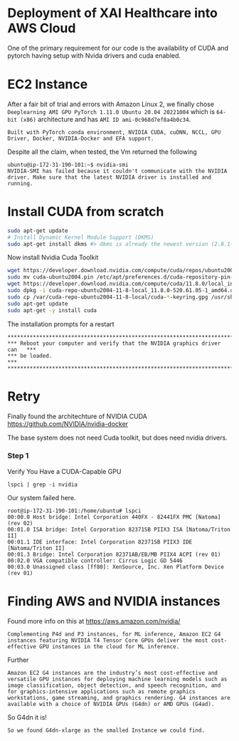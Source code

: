 # Deployment of XAI Healthcare into AWS Cloud

One of the primary requirement for our code is the availability of CUDA and pytorch having setup with Nvida drivers and cuda enabled.

# EC2 Instance
After a fair bit of trial and errors with Amazon Linux 2, we finally chose `Deeplearning AMI GPU PyTorch 1.11.0 Ubuntu 20.04 20221004` which is `64-bit (x86)` architecture and has `AMI ID ami-0c968d7ef8a4b0c34`.

	Built with PyTorch conda environment, NVIDIA CUDA, cuDNN, NCCL, GPU Driver, Docker, NVIDIA-Docker and EFA support. 

Despite all the claim, when tested, the Vm returned the following

```
ubuntu@ip-172-31-190-101:~$ nvidia-smi
NVIDIA-SMI has failed because it couldn't communicate with the NVIDIA driver. Make sure that the latest NVIDIA driver is installed and running.
```

# Install CUDA from scratch

```sh
sudo apt-get update
# Install Dynamic Kernel Module Support (DKMS)
sudo apt-get install dkms #> dkms is already the newest version (2.8.1-5ubuntu2).
```
Now install Nvidia Cuda Toolkit

```sh
wget https://developer.download.nvidia.com/compute/cuda/repos/ubuntu2004/x86_64/cuda-ubuntu2004.pin
sudo mv cuda-ubuntu2004.pin /etc/apt/preferences.d/cuda-repository-pin-600
wget https://developer.download.nvidia.com/compute/cuda/11.8.0/local_installers/cuda-repo-ubuntu2004-11-8-local_11.8.0-520.61.05-1_amd64.deb
sudo dpkg -i cuda-repo-ubuntu2004-11-8-local_11.8.0-520.61.05-1_amd64.deb
sudo cp /var/cuda-repo-ubuntu2004-11-8-local/cuda-*-keyring.gpg /usr/share/keyrings/
sudo apt-get update
sudo apt-get -y install cuda
```

The installation prompts for a restart

	*****************************************************************************
	*** Reboot your computer and verify that the NVIDIA graphics driver can   ***
	*** be loaded.                                                            ***
	*****************************************************************************

# Retry

Finally found the architechture of NVIDIA CUDA
https://github.com/NVIDIA/nvidia-docker

The base system does not need Cuda toolkit, but does need nvidia drivers.

### Step 1
Verify You Have a CUDA-Capable GPU

	lspci | grep -i nvidia

Our system failed here.

	root@ip-172-31-190-101:/home/ubuntu# lspci
	00:00.0 Host bridge: Intel Corporation 440FX - 82441FX PMC [Natoma] (rev 02)
	00:01.0 ISA bridge: Intel Corporation 82371SB PIIX3 ISA [Natoma/Triton II]
	00:01.1 IDE interface: Intel Corporation 82371SB PIIX3 IDE [Natoma/Triton II]
	00:01.3 Bridge: Intel Corporation 82371AB/EB/MB PIIX4 ACPI (rev 01)
	00:02.0 VGA compatible controller: Cirrus Logic GD 5446
	00:03.0 Unassigned class [ff80]: XenSource, Inc. Xen Platform Device (rev 01)

# Finding AWS and NVIDIA instances
Found more info on this at https://aws.amazon.com/nvidia/

	Complementing P4d and P3 instances, for ML inference, Amazon EC2 G4 instances featuring NVIDIA T4 Tensor Core GPUs deliver the most cost-effective GPU instances in the cloud for ML inference.

Further

	Amazon EC2 G4 instances are the industry’s most cost-effective and versatile GPU instances for deploying machine learning models such as image classification, object detection, and speech recognition, and for graphics-intensive applications such as remote graphics workstations, game streaming, and graphics rendering. G4 instances are available with a choice of NVIDIA GPUs (G4dn) or AMD GPUs (G4ad).

So G4dn it is!

	So we found G4dn-xlarge as the smalled Instance we could find.